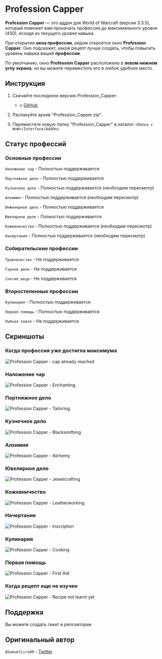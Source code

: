 # Profession Capper

**Profession Capper** — это аддон для World of Warcraft (версии 3.3.5), который поможет вам прокачать профессии до максимального уровня (450), исходя из текущего уровня навыка.

При открытии **окна профессии**, рядом откроется окно **Profession Capper**. Оно подскажет, какой рецепт лучше создать, чтобы повысить уровень навыка вашей **профессии**.

По умолчанию, окно **Profession Capper** расположено в **левом нижнем углу экрана**, но вы можете переместить его в любое удобное место.

## Инструкция

1. Скачайте последнюю версию Profession_Capper:

    - с [GitHub](https://github.com/napHiwka/Profession-Capper-RU/releases)

2. Распакуйте архив "Profession_Capper.zip".

3. Переместите новую папку "Profession_Capper" в каталог `<Папка с WoW>/Interface/AddOns`

## Статус профессий

### Основные профессии

`Наложение чар` - Полностью поддерживается

`Портняжное дело` - Полностью поддерживается

`Кузнечное дело` - Полностью поддерживается (необходим пересмотр)

`Алхимия` - Полностью поддерживается (необходим пересмотр)

`Инженерное дело` - Полностью поддерживается

`Ювелирное дело` - Полностью поддерживается

`Кожевничество` - Полностью поддерживается (необходим пересмотр)

`Начертание` - Полностью поддерживается (необходим пересмотр)

### Собирательские профессии

`Травничество` - Не поддерживается

`Горное дело` - Не поддерживается

`Снятие шкур` - Не поддерживается

### Второстепенные профессии

`Кулинария` - Полностью поддерживается

`Первая помощь` - Полностью поддерживается

`Рыбная ловля` - Не поддерживается

## Скриншоты

### Когда профессия уже достигла максимума

![Profession Capper - cap already reached](https://imgur.com/viU8cIc.jpg)

### Наложение чар

![Profession Capper - Enchanting](https://imgur.com/Zb8udRn.jpg)

### Портняжное дело

![Profession Capper - Tailoring](https://imgur.com/qN6gBAN.jpg)

### Кузнечное дело

![Profession Capper - Blacksmithing](https://imgur.com/m36QPKT.jpg)

### Алхимия

![Profession Capper - Alchemy](https://imgur.com/74Cw1lp.jpg)

### Ювелирное дело

![Profession Capper - Jewelcrafting](https://imgur.com/rMzesUO.jpg)

### Кожевничество

![Profession Capper - Leatherworking](https://imgur.com/7Gn10JT.jpg)

### Начертание

![Profession Capper - Inscription](https://imgur.com/Zef1GWz.jpg)

### Кулинария

![Profession Capper - Cooking](https://imgur.com/wlDzjSS.jpg)

### Первая помощь

![Profession Capper - First Aid](https://imgur.com/voG9Ecr.jpg)

### Когда рецепт еще не изучен

![Profession Capper - Recipe not learnt yet](https://imgur.com/Q2eXK6f.jpg)

## Поддержка

Вы можете создать тикет в репозитории

## Оригинальный автор

`@SamuelLira99` - [Twitter](https://twitter.com/SamuelLira99)
